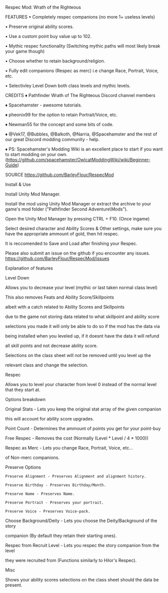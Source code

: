 
Respec Mod: Wrath of the Righteous

FEATURES 
• Completely respec companions (no more 1+ useless levels)

• Preserve original ability scores.

• Use a custom point buy value up to 102.

• Mythic respec functionality (Switching mythic paths will most likely break your game though)

• Choose whether to retain background/religion.

• Fully edit companions (Respec as merc) i.e change Race, Portrait, Voice, etc.

• Selectivley Level Down both class levels and mythic levels.

CREDITS
♦ Pathfinder Wrath of The Righteous Discord channel members

♦ Spacehamster - awesome tutorials.

♦ pheonix99 for the option to retain Portrait/Voice, etc.

♦ Newman55 for the concept and some bits of code.

♦ @Vek17, @Bubbles, @Balkoth, @Narria, @Spacehamster and the rest of our great Discord modding community - help.

♦ PS: Spacehamster's Modding Wiki is an excellent place to start if you want to start modding on your own. (https://github.com/spacehamster/OwlcatModdingWiki/wiki/Beginner-Guide)

SOURCE
https://github.com/BarleyFlour/RespecMod




Install & Use

 Install Unity Mod Manager﻿﻿.
 
 Install the mod using Unity Mod Manager﻿ or extract the archive to your game's mod folder ("Pathfinder Second Adventure\Mods").
 
 Open the Unity Mod Manager﻿ by pressing CTRL + F10. (Once ingame)
 
 Select desired character and Ability Scores & Other settings, make sure you have the appropriate ammount of gold, then hit respec.
 
 It is reccomended to Save and Load after finishing your Respec.
 


Please also submit an issue on the github if you encounter any issues. https://github.com/BarleyFlour/RespecMod/issues

Explanation of features

 Level Down
 
  Allows you to decrease your level (mythic or last taken normal class level)
  
  This also removes Feats and Ability Score/Skillpoints
  
  albeit with a catch related to Ability Scores and Skillpoints
  
  due to the game not storing data related to what skillpoint and ability score
  
  selections you made it will only be able to do so if the mod has the data via
  
  being installed when you leveled up, if it doesnt have the data it will refund
  
  all skill points and not decrease ability score.
  
  Selections on the class sheet will not be removed until you level up the
  
  relevant class and change the selection.
  
 Respec
 
  Allows you to level your character from level 0 instead of the normal level that   they start at.
  
  Options breakdown
  
   Original Stats - Lets you keep the original stat array of the given companion
   
   this will account for ability score upgrades.
   
   Point Count - Determines the ammount of points you get for your point-buy
   
   Free Respec - Removes the cost (Normally (Level * Level / 4 * 1000))
   
   Respec as Merc - Lets you change Race, Portrait, Voice, etc... 
   
   of Non-merc companions.
   
   Preserve Options
   
    Preserve Alignment - Preserves Alignment and alignment history.
    
    Preserve Birthday - Preserves Birthday/Month.
    
    Preserve Name - Preserves Name.
    
    Preserve Portrait - Preserves your portrait.
    
    Preserve Voice - Preserves Voice-pack.
    
   Choose Background/Deity - Lets you choose the Deity/Background of the story 
   
   companion (By default they retain their starting ones).
   
   Respec from Recruit Level - Lets you respec the story companion from the level
   
   they were recruited from (Functions similarly to Hilor's Respec).
   
  Misc
  
   Shows your ability scores selections on the class sheet should the data be present.
